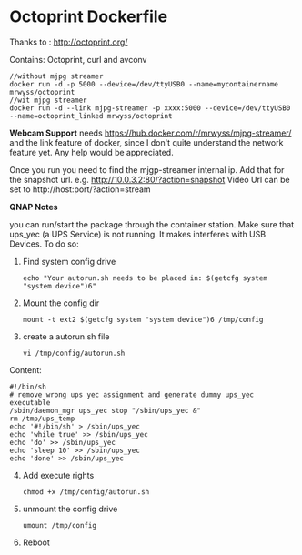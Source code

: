 # Octoprint Dockerfile


Thanks to : http://octoprint.org/

Contains: Octoprint, curl and avconv

```
//without mjpg streamer
docker run -d -p 5000 --device=/dev/ttyUSB0 --name=mycontainername mrwyss/octoprint
//wit mjpg streamer
docker run -d --link mjpg-streamer -p xxxx:5000 --device=/dev/ttyUSB0 --name=octoprint_linked mrwyss/octoprint

```


**Webcam Support**
needs https://hub.docker.com/r/mrwyss/mjpg-streamer/ and the link feature of docker, since I don't quite understand the network feature yet. 
Any help would be appreciated.

Once you run you need to find the mjgp-streamer internal ip. Add that for the snapshot url. e.g. http://10.0.3.2:80/?action=snapshot
Video Url can be set to http://host:port/?action=stream 


**QNAP Notes**

you can run/start the package through the container station. Make sure that ups_yec (a UPS Service) is not running. 
It makes interferes with USB Devices. To do so:

1. Find system config drive
	```
	echo "Your autorun.sh needs to be placed in: $(getcfg system "system device")6"
	```

2. Mount the config dir
	```
	mount -t ext2 $(getcfg system "system device")6 /tmp/config
	```

3. create a autorun.sh file
	```
	vi /tmp/config/autorun.sh
	```

Content: 

	#!/bin/sh
	# remove wrong ups yec assignment and generate dummy ups_yec executable
	/sbin/daemon_mgr ups_yec stop "/sbin/ups_yec &"
	rm /tmp/ups_temp
	echo '#!/bin/sh' > /sbin/ups_yec
	echo 'while true' >> /sbin/ups_yec
	echo 'do' >> /sbin/ups_yec
	echo 'sleep 10' >> /sbin/ups_yec
	echo 'done' >> /sbin/ups_yec

4. Add execute rights
	```
	chmod +x /tmp/config/autorun.sh
	```

5. unmount the config drive
  	```
	umount /tmp/config
	```

6. Reboot